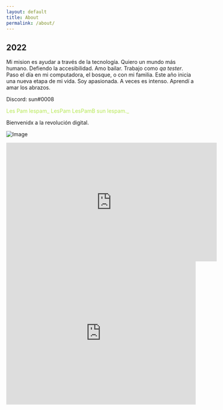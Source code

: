 ```yaml
---
layout: default
title: About
permalink: /about/
---
```


## 2022

Mi mision es ayudar a través de la tecnología.
Quiero un mundo más humano.
Defiendo la accesibilidad.
Amo bailar.
Trabajo como *qa tester*. Paso el día en mi computadora, el bosque, o con mi familia. Este año inicia una nueva etapa de mi vida.
Soy apasionada. A veces es intenso.
Aprendí a amar los abrazos.

Discord: sun#0008

<span style="color:rgb(181, 232, 83);">
Les
Pam
lespam_
LesPam
LesPamB
sun
lespam._
</span>

Bienvenidx a la revolución digital.


![Image](https://media.giphy.com/media/BLciPXfFvGc7vBukkN/giphy-downsized-large.gif?cid=790b7611f431819d643c5321959f29224a366929f29ea25b&rid=giphy-downsized-large.gif&ct=g)

<iframe width="560" height="315" src="https://www.youtube.com/embed/Smwrw4sNCxE" title="YouTube video player" frameborder="0" allow="accelerometer; autoplay; clipboard-write; encrypted-media; gyroscope; picture-in-picture" allowfullscreen></iframe>


<iframe src="https://open.spotify.com/embed/track/0yhGTljYYHyP7phuxoKWiJ?utm_source=generator" width="100%" height="380" frameBorder="0" allowfullscreen="" allow="autoplay; clipboard-write; encrypted-media; fullscreen; picture-in-picture"></iframe>
